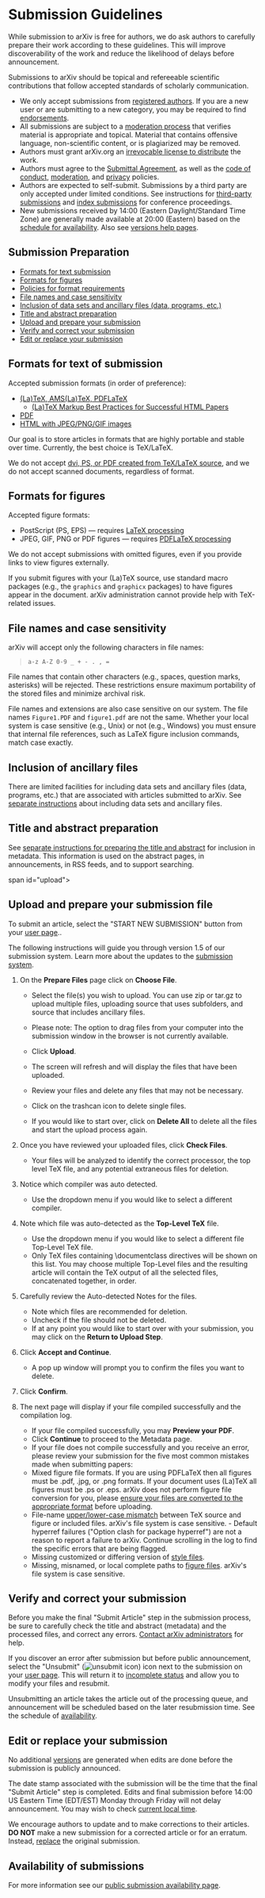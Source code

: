 # Submission Guidelines

<span id="guidelines"></span>

While submission to arXiv is free for authors, we do ask authors to carefully prepare their work according to these guidelines. This will improve discoverability of the work and reduce the likelihood of delays before announcement.

Submissions to arXiv should be topical and refereeable scientific contributions that follow accepted standards of scholarly communication.

-   We only accept submissions from [registered authors](../registerhelp.md). If you are a new user or are submitting to a new category, you may be required to find [endorsements](../endorsement.md).
-   All submissions are subject to a [moderation process](../moderation/index.md) that verifies material is appropriate and topical. Material that contains offensive language, non-scientific content, or is plagiarized may be removed.  
-   Authors must grant arXiv.org an [irrevocable license to distribute](../license/index.md) the work.
-   Authors must agree to the [Submittal Agreement](../policies/submission_agreement.md), as well as the [code of conduct](/help/policies/code_of_conduct.html), [moderation](/help/moderation/index.html), and [privacy](/help/policies/privacy_policy.html) policies.
-   Authors are expected to self-submit. Submissions by a third party are only accepted under limited conditions. See instructions for [third-party submissions](../third_party_submission.md) and [index submissions](../submit_index.md) for conference proceedings.
-   New submissions received by 14:00 (Eastern Daylight/Standard Time Zone) are generally made available at 20:00 (Eastern) based on the [schedule for availability](../availability.md). Also see [versions help pages](../versions.md).

## Submission Preparation

-   [Formats for text submission](#formats-for-text-of-submission)
-   [Formats for figures](#figures)
-   [Policies for format requirements](../policies/format_requirements.md)
-   [File names and case sensitivity](#files)
-   [Inclusion of data sets and ancillary files (data, programs, etc.)](#datasets)
-   [Title and abstract preparation](#prep)
-   [Upload and prepare your submission](#upload)
-   [Verify and correct your submission](#correct)
-   [Edit or replace your submission](#replace)

<span id="text"></span>

## Formats for text of submission

Accepted submission formats
(in order of preference):

-   [(La)TeX, AMS(La)TeX, PDFLaTeX](../submit_tex.md)
    - [(La)TeX Markup Best Practices for Successful HTML Papers](../submit_latex_best_practices.md)
-   [PDF](../submit_pdf.md)
-   [HTML with JPEG/PNG/GIF images](../submit_index.md)

Our goal is to store articles in formats that are highly portable and
stable over time. Currently, the best choice is TeX/LaTeX.

We do not accept [dvi, PS, or PDF created
from TeX/LaTeX source](../faq/whytex.md), and we
do not accept scanned documents, regardless of format.


<span id="figures"></span>

## Formats for figures

Accepted figure formats:

-   PostScript (PS, EPS) &mdash; requires [LaTeX processing](../submit_tex.md#latex)
-   JPEG, GIF, PNG or PDF figures &mdash; requires [PDFLaTeX processing](../submit_tex.md#pdflatex)

We do not accept submissions with omitted figures, even if you provide links to view figures externally.

If you submit figures with your (La)TeX source, use standard macro
packages (e.g., the `graphics` and `graphicx` packages) to have
figures appear in the document. arXiv administration
cannot provide help with TeX-related issues.

<span id="files"></span>

## File names and case sensitivity

arXiv will accept only the following characters in file names:

> `a-z A-Z 0-9 _ + - . , = `

File names that contain other characters (e.g., spaces, question marks,
asterisks) will be rejected. These restrictions ensure maximum portability of the stored
files and minimize archival risk.

File names and extensions are also case sensitive on our system. The
file names `Figure1.PDF` and `figure1.pdf` are not the same. Whether
your local system is case sensitive (e.g., Unix) or not (e.g., Windows)
you must ensure that internal file references, such as LaTeX figure
inclusion commands, match case exactly.

<span id="datasets"></span>

## Inclusion of ancillary files

There are limited facilities for including data sets and ancillary files
(data, programs, etc.) that are associated with articles submitted to
arXiv. See [separate instructions](../ancillary_files.md) about including data sets
and ancillary files.

<span id="prep"></span>

## Title and abstract preparation

See [separate instructions for preparing the title and abstract](../prep.md) for inclusion in metadata. This information is used on the
abstract pages, in announcements, in RSS feeds, and to support
searching.

span id="upload"></span>
## Upload and prepare your submission file

To submit an article, select the "START NEW SUBMISSION" button from your [user page](https://arxiv.org/user).. 

The following instructions will guide you through version 1.5 of our submission system. Learn more about the updates to the [submission system](https://info.arxiv.org/help/submit_legacy_differences.html#submission-10-and-15-comparison).

1. On the **Prepare Files** page click on **Choose File**.
    - Select the file(s) you wish to upload. You can use zip or tar.gz to upload multiple files, uploading source that uses subfolders, and source that includes ancillary files. 
     - Please note: The option to drag files from your computer into the submission window in the browser is not currently available.

    - Click **Upload**.
    - The screen will refresh and will display the files that have been uploaded. 
    - Review your files and delete any files that may not be necessary.
    - Click on the trashcan icon to delete single files.
    - If you would like to start over, click on **Delete All** to delete all the files and start the upload process again.

2. Once you have reviewed your uploaded files, click **Check Files**.
    - Your files will be analyzed  to identify the correct processor, the top level TeX file, and any potential extraneous files for deletion.

3. Notice which compiler was auto detected. 
    - Use the dropdown menu if you would like to select a different compiler.

4. Note which file was auto-detected as the **Top-Level TeX** file.
    - Use the dropdown menu if you would like to select a different file Top-Level TeX file.
    - Only TeX files containing \documentclass directives will be shown on this list. You may choose multiple Top-Level files and the resulting article will contain the TeX output of all the selected files, concatenated together, in order. 

5. Carefully review the Auto-detected Notes for the files.
    - Note which files are recommended for deletion.
     - Uncheck if the file should not be deleted.
     - If at any point you would like to start over with your submission, you may click on the **Return to Upload Step**.

6. Click **Accept and Continue**.
    - A pop up window will prompt you to confirm the files you want to delete.

7. Click **Confirm**.

8. The next page will display if your file compiled successfully and the compilation log. 
    - If your file compiled successfully, you may **Preview your PDF**.
    - Click **Continue** to proceed to the Metadata page. 
    - If your file does not compile successfully and you receive an error, please review your submission for the five most common mistakes made when submitting papers: 
    - Mixed figure file formats. If you are using PDFLaTeX then all figures must be .pdf, .jpg, or .png formats. If your document uses (La)TeX all figures must be .ps or .eps. arXiv does not perform figure file conversion for you, please [ensure your files are converted to the appropriate format](../faq/mistakes.md#mixed) before uploading.
     - File-name [upper/lower-case mismatch](../faq/mistakes.md#case_filenames) between TeX source and figure or included files. arXiv's file system is case sensitive.       - Default hyperref failures ("Option clash for package hyperref") are not a reason to report a failure to arXiv. Continue scrolling in the log to find the specific errors that are being flagged.
     - Missing customized or differing version of [style files](../faq/mistakes.md#missing_macro).
     - Missing, misnamed, or local complete paths to [figure files](../faq/mistakes.md#abs_filenames). arXiv's file system is case sensitive.

<span id="correct"></span>


## Verify and correct your submission

Before you make the final "Submit Article" step in the submission
process, be sure to carefully check the title and abstract (metadata)
and the processed files, and correct any errors. [Contact arXiv
administrators](../contact.md) for help.

If you discover an error after submission but before public announcement,
select the "Unsubmit" (![unsubmit icon](../../assets/unsubmit.png)) icon
next to the submission on your [user page](http://arxiv.org/user). This will
return it to [incomplete status](../submit_status.md#incomplete) and allow you to
modify your files and resubmit.

Unsubmitting an article takes the article out of the processing queue, and announcement will be scheduled based on the later resubmission time. See the schedule of [availability](../availability.md).

<span id="replace"></span>

## Edit or replace your submission

No additional [versions](../versions.md) are generated when edits are done before the submission is publicly announced.

The date stamp associated with the submission will
be the time that the final "Submit Article" step is completed. Edits and
final submission before 14:00 US Eastern Time (EDT/EST) Monday through
Friday will not delay announcement. You may wish to check [current local
time](http://arXiv.org/localtime).

We encourage authors to update and to make corrections to their
articles. **DO NOT** make a new submission for a corrected article or
for an erratum. Instead, [replace](../replace.md) the original submission.

<span id="availability"></span>

## Availability of submissions

For more information see our [public submission availability page](../availability.md).

